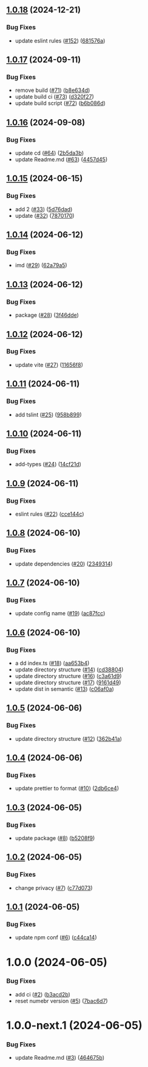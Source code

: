 ## [1.0.18](https://github.com/Seyrinian/seyrinian-tools/compare/v1.0.17...v1.0.18) (2024-12-21)


### Bug Fixes

* update eslint rules ([#152](https://github.com/Seyrinian/seyrinian-tools/issues/152)) ([681576a](https://github.com/Seyrinian/seyrinian-tools/commit/681576a21b7cdd8c3d39880571c98f9f59cb27d4))

## [1.0.17](https://github.com/Seyrinian/seyrinian-tools/compare/v1.0.16...v1.0.17) (2024-09-11)


### Bug Fixes

* remove build ([#71](https://github.com/Seyrinian/seyrinian-tools/issues/71)) ([b8e634d](https://github.com/Seyrinian/seyrinian-tools/commit/b8e634d800f97e622a965737b11782ebcea94342))
* update build ci ([#73](https://github.com/Seyrinian/seyrinian-tools/issues/73)) ([d320f27](https://github.com/Seyrinian/seyrinian-tools/commit/d320f273729aae41053aebd8cc2f7e3b6da9d78c))
* update build script ([#72](https://github.com/Seyrinian/seyrinian-tools/issues/72)) ([b6b086d](https://github.com/Seyrinian/seyrinian-tools/commit/b6b086d6f94775d24cdf0f722cf31d2c49367ffe))

## [1.0.16](https://github.com/Seyrinian/seyrinian-tools/compare/v1.0.15...v1.0.16) (2024-09-08)


### Bug Fixes

* update cd ([#64](https://github.com/Seyrinian/seyrinian-tools/issues/64)) ([2b5da3b](https://github.com/Seyrinian/seyrinian-tools/commit/2b5da3b2a0745f8f3490c90ee30fea85c94ae443))
* update Readme.md ([#63](https://github.com/Seyrinian/seyrinian-tools/issues/63)) ([4457d45](https://github.com/Seyrinian/seyrinian-tools/commit/4457d453fd258432fc14d0a87ebe6d15900806f0))

## [1.0.15](https://github.com/Seyrinian/seyrinian-tools/compare/v1.0.14...v1.0.15) (2024-06-15)


### Bug Fixes

* add 2 ([#33](https://github.com/Seyrinian/seyrinian-tools/issues/33)) ([5d76dad](https://github.com/Seyrinian/seyrinian-tools/commit/5d76dad741589606c614d3a9ac24485b3d1d095d))
* update ([#32](https://github.com/Seyrinian/seyrinian-tools/issues/32)) ([7870170](https://github.com/Seyrinian/seyrinian-tools/commit/7870170d6bbba7f0abba5a6dd01aadcd0006783a))

## [1.0.14](https://github.com/Seyrinian/seyrinian-tools/compare/v1.0.13...v1.0.14) (2024-06-12)


### Bug Fixes

* imd ([#29](https://github.com/Seyrinian/seyrinian-tools/issues/29)) ([62a79a5](https://github.com/Seyrinian/seyrinian-tools/commit/62a79a5a9d1549d41727970295d37a5e58b899fb))

## [1.0.13](https://github.com/Seyrinian/seyrinian-tools/compare/v1.0.12...v1.0.13) (2024-06-12)

### Bug Fixes

- package ([#28](https://github.com/Seyrinian/seyrinian-tools/issues/28)) ([3f46dde](https://github.com/Seyrinian/seyrinian-tools/commit/3f46ddeab1e7303c8fe9f53e065397bd3605d00a))

## [1.0.12](https://github.com/Seyrinian/seyrinian-tools/compare/v1.0.11...v1.0.12) (2024-06-12)

### Bug Fixes

- update vite ([#27](https://github.com/Seyrinian/seyrinian-tools/issues/27)) ([11656f8](https://github.com/Seyrinian/seyrinian-tools/commit/11656f8e3dfcc57a09e605d830b3636a33fb104e))

## [1.0.11](https://github.com/Seyrinian/seyrinian-tools/compare/v1.0.10...v1.0.11) (2024-06-11)

### Bug Fixes

- add tslint ([#25](https://github.com/Seyrinian/seyrinian-tools/issues/25)) ([958b899](https://github.com/Seyrinian/seyrinian-tools/commit/958b899fb0326534d2d5a626ca32c806306a91ad))

## [1.0.10](https://github.com/Seyrinian/seyrinian-tools/compare/v1.0.9...v1.0.10) (2024-06-11)

### Bug Fixes

- add-types ([#24](https://github.com/Seyrinian/seyrinian-tools/issues/24)) ([14cf21d](https://github.com/Seyrinian/seyrinian-tools/commit/14cf21ded67e9cedbe4d1030ceffe5fdf18265a0))

## [1.0.9](https://github.com/Seyrinian/seyrinian-tools/compare/v1.0.8...v1.0.9) (2024-06-11)

### Bug Fixes

- eslint rules ([#22](https://github.com/Seyrinian/seyrinian-tools/issues/22)) ([cce144c](https://github.com/Seyrinian/seyrinian-tools/commit/cce144ce872841d32e8c919bc55ea6bc30ae0572))

## [1.0.8](https://github.com/Seyrinian/seyrinian-tools/compare/v1.0.7...v1.0.8) (2024-06-10)

### Bug Fixes

- update dependencies ([#20](https://github.com/Seyrinian/seyrinian-tools/issues/20)) ([2349314](https://github.com/Seyrinian/seyrinian-tools/commit/2349314a5366d1cc8ce7ffd43a4a4657d3031944))

## [1.0.7](https://github.com/Seyrinian/seyrinian-tools/compare/v1.0.6...v1.0.7) (2024-06-10)

### Bug Fixes

- update config name ([#19](https://github.com/Seyrinian/seyrinian-tools/issues/19)) ([ac87fcc](https://github.com/Seyrinian/seyrinian-tools/commit/ac87fccd5d444a19c9325663e8b836d46913bcfd))

## [1.0.6](https://github.com/Seyrinian/seyrinian-tools/compare/v1.0.5...v1.0.6) (2024-06-10)

### Bug Fixes

- a dd index.ts ([#18](https://github.com/Seyrinian/seyrinian-tools/issues/18)) ([aa653b4](https://github.com/Seyrinian/seyrinian-tools/commit/aa653b47efce208d01e9eb8dac2fb7859a47e12f))
- update directory structure ([#14](https://github.com/Seyrinian/seyrinian-tools/issues/14)) ([cd38804](https://github.com/Seyrinian/seyrinian-tools/commit/cd38804ee79a4346bc0b2de312eda9bbb9e67355))
- update directory structure ([#16](https://github.com/Seyrinian/seyrinian-tools/issues/16)) ([c3a61d9](https://github.com/Seyrinian/seyrinian-tools/commit/c3a61d94a1e792443c7851020bf3ec87832e3223))
- update directory structure ([#17](https://github.com/Seyrinian/seyrinian-tools/issues/17)) ([9161d49](https://github.com/Seyrinian/seyrinian-tools/commit/9161d4951b34d55b78ca47b1f82b1bd0c40e9b14))
- update dist in semantic ([#13](https://github.com/Seyrinian/seyrinian-tools/issues/13)) ([c06af0a](https://github.com/Seyrinian/seyrinian-tools/commit/c06af0a3ac84738785a61fb0750e8352a01bdfb0))

## [1.0.5](https://github.com/Seyrinian/seyrinian-tools/compare/v1.0.4...v1.0.5) (2024-06-06)

### Bug Fixes

- update directory structure ([#12](https://github.com/Seyrinian/seyrinian-tools/issues/12)) ([362b41a](https://github.com/Seyrinian/seyrinian-tools/commit/362b41a9dbf5cd9067333310db865e0b49555080))

## [1.0.4](https://github.com/Seyrinian/seyrinian-tools/compare/v1.0.3...v1.0.4) (2024-06-06)

### Bug Fixes

- update prettier to format ([#10](https://github.com/Seyrinian/seyrinian-tools/issues/10)) ([2db6ce4](https://github.com/Seyrinian/seyrinian-tools/commit/2db6ce4559df04023ded1b8702a4375d48538779))

## [1.0.3](https://github.com/Seyrinian/seyrinian-tools/compare/v1.0.2...v1.0.3) (2024-06-05)

### Bug Fixes

- update package ([#8](https://github.com/Seyrinian/seyrinian-tools/issues/8)) ([b5208f9](https://github.com/Seyrinian/seyrinian-tools/commit/b5208f92a999d0f12e6d2419944379822d01ec13))

## [1.0.2](https://github.com/Seyrinian/seyrinian-tools/compare/v1.0.1...v1.0.2) (2024-06-05)

### Bug Fixes

- change privacy ([#7](https://github.com/Seyrinian/seyrinian-tools/issues/7)) ([c77d073](https://github.com/Seyrinian/seyrinian-tools/commit/c77d073336d7a8d35db8346fb1857f782f25b93a))

## [1.0.1](https://github.com/Seyrinian/seyrinian-tools/compare/v1.0.0...v1.0.1) (2024-06-05)

### Bug Fixes

- update npm conf ([#6](https://github.com/Seyrinian/seyrinian-tools/issues/6)) ([c44ca14](https://github.com/Seyrinian/seyrinian-tools/commit/c44ca14a5ea5b92852a2ff0d822101b685eb59cd))

# 1.0.0 (2024-06-05)

### Bug Fixes

- add ci ([#2](https://github.com/Seyrinian/seyrinian-tools/issues/2)) ([b3acd2b](https://github.com/Seyrinian/seyrinian-tools/commit/b3acd2b0bd79a30815f67c9d7cbec6f8dbcbb438))
- reset numebr version ([#5](https://github.com/Seyrinian/seyrinian-tools/issues/5)) ([7bac6d7](https://github.com/Seyrinian/seyrinian-tools/commit/7bac6d70ebac8fd72a96dec7ed1dfcb97731f39e))

# 1.0.0-next.1 (2024-06-05)

### Bug Fixes

- update Readme.md ([#3](https://github.com/Seyrinian/seyrinian-tools/issues/3)) ([464675b](https://github.com/Seyrinian/seyrinian-tools/commit/464675b9c585dab161798e4b3d7388e659af193d))
